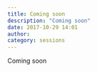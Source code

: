 ```yaml
---
title: Coming soon
description: "Coming soon"
date: 2017-10-29 14:01
author:
category: sessions
---
```

Coming soon
